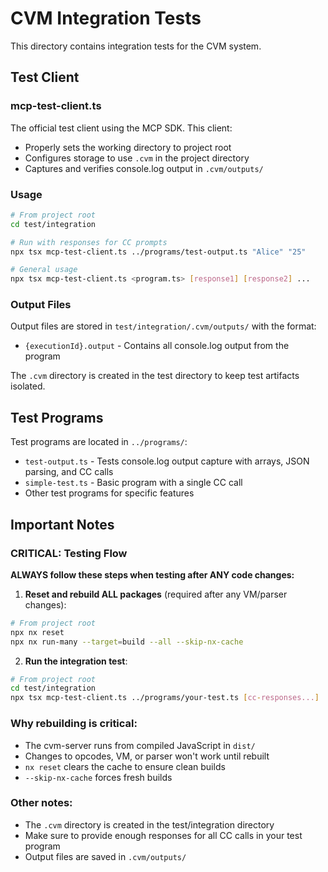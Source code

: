 # CVM Integration Tests

This directory contains integration tests for the CVM system.

## Test Client

### mcp-test-client.ts

The official test client using the MCP SDK. This client:
- Properly sets the working directory to project root
- Configures storage to use `.cvm` in the project directory
- Captures and verifies console.log output in `.cvm/outputs/`

### Usage

```bash
# From project root
cd test/integration

# Run with responses for CC prompts
npx tsx mcp-test-client.ts ../programs/test-output.ts "Alice" "25"

# General usage
npx tsx mcp-test-client.ts <program.ts> [response1] [response2] ...
```

### Output Files

Output files are stored in `test/integration/.cvm/outputs/` with the format:
- `{executionId}.output` - Contains all console.log output from the program

The `.cvm` directory is created in the test directory to keep test artifacts isolated.

## Test Programs

Test programs are located in `../programs/`:
- `test-output.ts` - Tests console.log output capture with arrays, JSON parsing, and CC calls
- `simple-test.ts` - Basic program with a single CC call
- Other test programs for specific features

## Important Notes

### CRITICAL: Testing Flow

**ALWAYS follow these steps when testing after ANY code changes:**

1. **Reset and rebuild ALL packages** (required after any VM/parser changes):
```bash
# From project root
npx nx reset
npx nx run-many --target=build --all --skip-nx-cache
```

2. **Run the integration test**:
```bash
# From project root
cd test/integration
npx tsx mcp-test-client.ts ../programs/your-test.ts [cc-responses...]
```

### Why rebuilding is critical:
- The cvm-server runs from compiled JavaScript in `dist/`
- Changes to opcodes, VM, or parser won't work until rebuilt
- `nx reset` clears the cache to ensure clean builds
- `--skip-nx-cache` forces fresh builds

### Other notes:
- The `.cvm` directory is created in the test/integration directory
- Make sure to provide enough responses for all CC calls in your test program
- Output files are saved in `.cvm/outputs/`